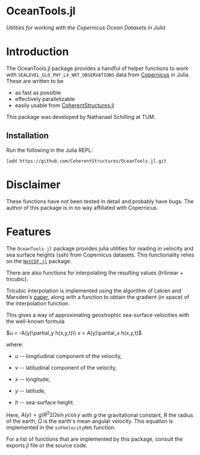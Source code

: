 # OceanTools.jl

*Utilities for working with the Copernicus Ocean Datasets in Julia*

# Introduction

The OceanTools.jl package provides a handful of helper functions to work with
`SEALEVEL_GLO_PHY_L4_NRT_OBSERVATIONS` data from [Copernicus](http://marine.copernicus.eu/) in Julia.
These are written to be
   * as fast as possible
   * effectively parallelizable
   * easily usable from [CoherentStructures.jl](https://github.com/CoherentStructures/CoherentStructures.jl)

This package was developed by Nathanael Schilling at TUM.

## Installation

Run the following in the Julia REPL:

    ]add https://github.com/CoherentStructures/OceanTools.jl.git

# Disclaimer

These functions have not been tested in detail and probably have bugs. The author of this package is in no way affiliated with Copernicus.

# Features

The `OceanTools.jl` package provides julia utilities for reading in velocity and sea surface heights (ssh) from Copernicus datasets.
This functionality relies on the [`NetCDF.jl`](https://github.com/JuliaGeo/NetCDF.jl) package.

There are also functions for interpolating the resulting values (trilinear + tricubic).

Tricubic interpolation is implemented using the algorithm of Lekien and Marsden's [paper](http://www.cds.caltech.edu/~marsden/bib/2005/08-LeMa2005/LeMa2005.pdf), along with a function to obtain the gradient (in space) of the interpolation function.

This gives a way of approximating geostrophic sea-surface velocities with the well-known formula

$u = -A(y)\partial_y h(x,y,t)\\ v = A(y)\partial_x h(x,y,t)$

where:

*  $u$ -- longitudinal component of the velocity,

*  $v$ -- latitudinal component of the velocity,

*  $x$ -- longitude,

*  $y$ -- latitude,

*  $h$ -- sea-surface height.

Here, $A(y) = g/R^2 2 \Omega \sin y \cos y$  with $g$ the gravitational constant, $R$ the radius of the earth, $\Omega$ is the earth's mean angular velocity. This equation is implemented in the `sshVelocityRHS` function.

For a list of functions that are implemented by this package, consult the exports.jl file or the source code.
